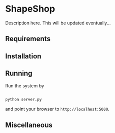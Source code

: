# ShapeShop

Description here. This will be updated eventually...

## Requirements 

## Installation 

## Running

Run the system by 
```bash

python server.py
```

and point your browser to `http://localhost:5000`.

## Miscellaneous 